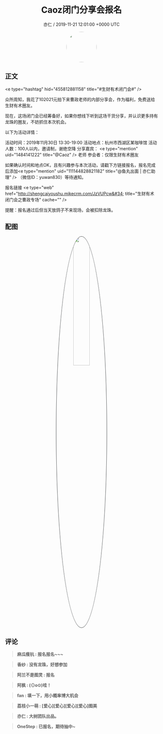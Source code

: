 <h1 align="center">Caoz闭门分享会报名</h1>
<p align="center">
    <a>亦仁 / 2019-11-21 12:01:00 &#43;0000 UTC</a>
</p>

<div align="center">
    <img src="https://images.zsxq.com/Fn3NQqCN8nuGF86yZPXSbEsl0mb3?e=1590940799&amp;token=kIxbL07-8jAj8w1n4s9zv64FuZZNEATmlU_Vm6zD:pfbNc8W3hS0oYG_hyXXh_rHMHuc=" width="100" height="100" style="border:1px solid;border-radius:50%; color:#ffffff"/>
</div>

## 正文

<div>
&lt;e type=&#34;hashtag&#34; hid=&#34;455812881158&#34; title=&#34;#生财有术闭门会#&#34; /&gt; 

众所周知，我花了102021元拍下来曹政老师的内部分享会，作为福利，免费送给生财有术圈友。

现在，这场闭门会已经筹备好，如果你想线下听到这场干货分享，并认识更多持有龙珠的圈友，不妨抓住本次机会。

以下为活动详情：

活动时间：2019年11月30日 13:30-19:00
活动地点：杭州市西湖区某咖啡馆
活动人数：100人以内，邀请制，谢绝空降
分享嘉宾： &lt;e type=&#34;mention&#34; uid=&#34;1484141222&#34; title=&#34;@Caoz&#34; /&gt;   老师
参会者：仅限生财有术圈友

如果确认时间和地点OK，且有兴趣参与本次活动，请戳下方链接报名，报名完成后添加&lt;e type=&#34;mention&#34; uid=&#34;111144828821182&#34; title=&#34;@鱼丸出面 | 亦仁助理&#34; /&gt;       （微信ID：yuwan830）等待通知。

报名链接
&lt;e type=&#34;web&#34; href=&#34;http://shengcaiyoushu.mikecrm.com/JzVUPcw&#34; title=&#34;生财有术闭门会之曹政专场&#34; cache=&#34;&#34; /&gt;

提醒：报名通过后但当天放鸽子不来现场，会被扣除龙珠。
</div>

## 配图
<div class="image" align="center">

<img src="https://images.zsxq.com/FijdAklwELrtUz8BNVmu-weFjiLQ?imageMogr2/auto-orient/thumbnail/800x/format/jpg/blur/1x0/quality/75&amp;e=1590940799&amp;token=kIxbL07-8jAj8w1n4s9zv64FuZZNEATmlU_Vm6zD:wS15NddbwyC2PRju7Z7F7RCOlAI=" width="33%" height="33%" style="border:1px solid;border-radius:50%; color:#3c3f41"/>

</div>

## 评论

<div align="left">
<div>

<blockquote >
<span> <strong>麻瓜瘦杭 : 报名报名~~~ </strong></span>
</blockquote>

<blockquote >
<span> <strong>香纱 : 没有龙珠，好想参加 </strong></span>
</blockquote>

<blockquote >
<span> <strong>阿兰不是图灵 : 报名 </strong></span>
</blockquote>

<blockquote >
<span> <strong>阿枫 : (⊙o⊙)哇！ </strong></span>
</blockquote>

<blockquote >
<span> <strong>fan : 填一下，用小概率博大机会 </strong></span>
</blockquote>

<blockquote >
<span> <strong>荔枝小一萌 : [爱心][爱心][爱心][爱心]图美 </strong></span>
</blockquote>

<blockquote >
<span> <strong>亦仁 : 大树团队出品。 </strong></span>
</blockquote>

<blockquote >
<span> <strong>OneStep : 已报名，期待抽中~ </strong></span>
</blockquote>

</div>
</div>